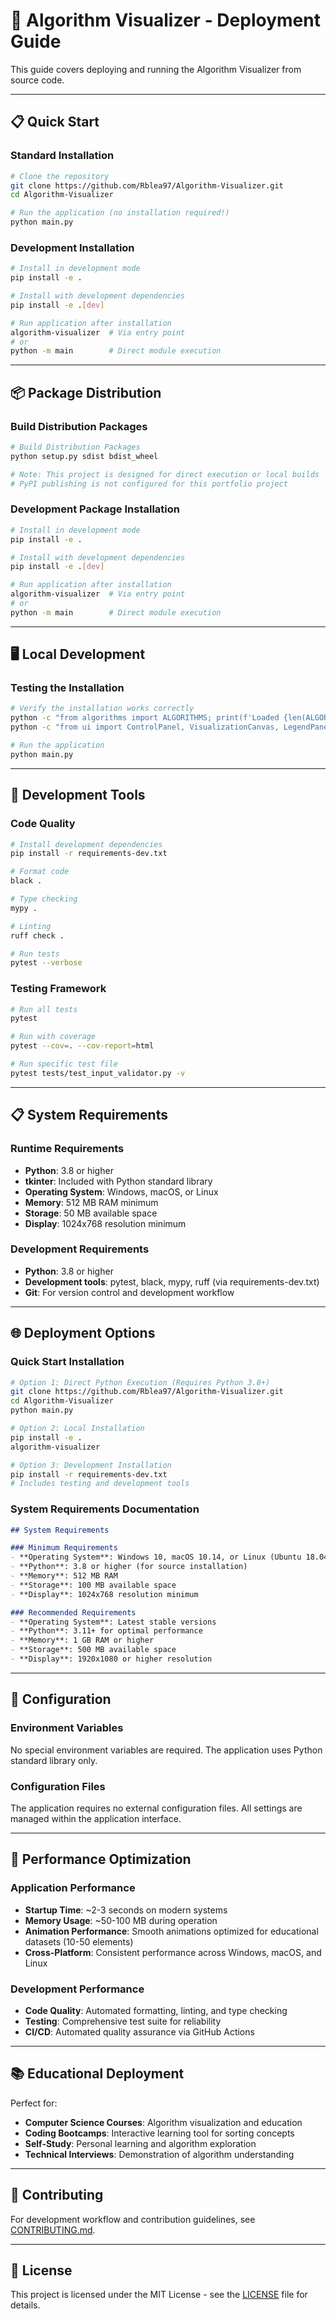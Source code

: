 # 🚀 Algorithm Visualizer - Deployment Guide

This guide covers deploying and running the Algorithm Visualizer from source code.

---

## 📋 Quick Start

### **Standard Installation**
```bash
# Clone the repository
git clone https://github.com/Rblea97/Algorithm-Visualizer.git
cd Algorithm-Visualizer

# Run the application (no installation required!)
python main.py
```

### **Development Installation**
```bash
# Install in development mode
pip install -e .

# Install with development dependencies
pip install -e .[dev]

# Run application after installation
algorithm-visualizer  # Via entry point
# or
python -m main        # Direct module execution
```

---

## 📦 Package Distribution

### **Build Distribution Packages**
```bash
# Build Distribution Packages
python setup.py sdist bdist_wheel

# Note: This project is designed for direct execution or local builds
# PyPI publishing is not configured for this portfolio project
```

### **Development Package Installation**
```bash
# Install in development mode
pip install -e .

# Install with development dependencies
pip install -e .[dev]

# Run application after installation
algorithm-visualizer  # Via entry point
# or
python -m main        # Direct module execution
```

---

## 🖥️ Local Development

### **Testing the Installation**
```bash
# Verify the installation works correctly
python -c "from algorithms import ALGORITHMS; print(f'Loaded {len(ALGORITHMS)} algorithms')"
python -c "from ui import ControlPanel, VisualizationCanvas, LegendPanel; print('UI components loaded')"

# Run the application
python main.py
```

---

## 🧪 Development Tools

### **Code Quality**
```bash
# Install development dependencies
pip install -r requirements-dev.txt

# Format code
black .

# Type checking
mypy .

# Linting
ruff check .

# Run tests
pytest --verbose
```

### **Testing Framework**
```bash
# Run all tests
pytest

# Run with coverage
pytest --cov=. --cov-report=html

# Run specific test file
pytest tests/test_input_validator.py -v
```

---

## 📋 System Requirements

### **Runtime Requirements**
- **Python**: 3.8 or higher
- **tkinter**: Included with Python standard library
- **Operating System**: Windows, macOS, or Linux
- **Memory**: 512 MB RAM minimum
- **Storage**: 50 MB available space
- **Display**: 1024x768 resolution minimum

### **Development Requirements**
- **Python**: 3.8 or higher
- **Development tools**: pytest, black, mypy, ruff (via requirements-dev.txt)
- **Git**: For version control and development workflow

---

## 🌐 Deployment Options

### **Quick Start Installation**
```bash
# Option 1: Direct Python Execution (Requires Python 3.8+)
git clone https://github.com/Rblea97/Algorithm-Visualizer.git
cd Algorithm-Visualizer
python main.py

# Option 2: Local Installation
pip install -e .
algorithm-visualizer

# Option 3: Development Installation
pip install -r requirements-dev.txt
# Includes testing and development tools
```

### **System Requirements Documentation**
```markdown
## System Requirements

### Minimum Requirements
- **Operating System**: Windows 10, macOS 10.14, or Linux (Ubuntu 18.04+)
- **Python**: 3.8 or higher (for source installation)
- **Memory**: 512 MB RAM
- **Storage**: 100 MB available space
- **Display**: 1024x768 resolution minimum

### Recommended Requirements
- **Operating System**: Latest stable versions
- **Python**: 3.11+ for optimal performance
- **Memory**: 1 GB RAM or higher
- **Storage**: 500 MB available space
- **Display**: 1920x1080 or higher resolution
```

---

## 🔧 Configuration

### **Environment Variables**
No special environment variables are required. The application uses Python standard library only.

### **Configuration Files**
The application requires no external configuration files. All settings are managed within the application interface.

---

## 🚀 Performance Optimization

### **Application Performance**
- **Startup Time**: ~2-3 seconds on modern systems
- **Memory Usage**: ~50-100 MB during operation
- **Animation Performance**: Smooth animations optimized for educational datasets (10-50 elements)
- **Cross-Platform**: Consistent performance across Windows, macOS, and Linux

### **Development Performance**
- **Code Quality**: Automated formatting, linting, and type checking
- **Testing**: Comprehensive test suite for reliability
- **CI/CD**: Automated quality assurance via GitHub Actions

---

## 📚 Educational Deployment

Perfect for:
- **Computer Science Courses**: Algorithm visualization and education
- **Coding Bootcamps**: Interactive learning tool for sorting concepts  
- **Self-Study**: Personal learning and algorithm exploration
- **Technical Interviews**: Demonstration of algorithm understanding

---

## 🤝 Contributing

For development workflow and contribution guidelines, see [CONTRIBUTING.md](CONTRIBUTING.md).

---

## 📄 License

This project is licensed under the MIT License - see the [LICENSE](LICENSE) file for details.